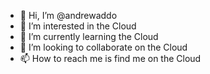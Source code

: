 - 👋 Hi, I’m @andrewaddo
- 👀 I’m interested in the Cloud
- 🌱 I’m currently learning the Cloud
- 💞️ I’m looking to collaborate on the Cloud
- 📫 How to reach me is find me on the Cloud

<!---
andrewaddo/andrewaddo is a ✨ special ✨ repository because its `README.md` (this file) appears on your GitHub profile.
You can click the Preview link to take a look at your changes.
--->
